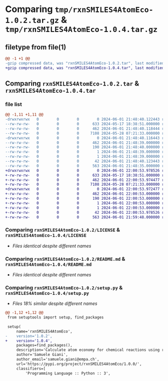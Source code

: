 # Comparing `tmp/rxnSMILES4AtomEco-1.0.2.tar.gz` & `tmp/rxnSMILES4AtomEco-1.0.4.tar.gz`

## filetype from file(1)

```diff
@@ -1 +1 @@
-gzip compressed data, was "rxnSMILES4AtomEco-1.0.2.tar", last modified: Sat Jun  1 21:48:40 2024, max compression
+gzip compressed data, was "rxnSMILES4AtomEco-1.0.4.tar", last modified: Sat Jun  1 22:00:53 2024, max compression
```

## Comparing `rxnSMILES4AtomEco-1.0.2.tar` & `rxnSMILES4AtomEco-1.0.4.tar`

### file list

```diff
@@ -1,11 +1,11 @@
-drwxrwxrwx   0        0        0        0 2024-06-01 21:48:40.122443 rxnSMILES4AtomEco-1.0.2/
--rw-rw-rw-   0        0        0      633 2024-05-17 18:38:51.000000 rxnSMILES4AtomEco-1.0.2/LICENSE
--rw-rw-rw-   0        0        0      462 2024-06-01 21:48:40.118444 rxnSMILES4AtomEco-1.0.2/PKG-INFO
--rw-rw-rw-   0        0        0     7108 2024-05-28 07:21:33.000000 rxnSMILES4AtomEco-1.0.2/README.md
-drwxrwxrwx   0        0        0        0 2024-06-01 21:48:40.116443 rxnSMILES4AtomEco-1.0.2/rxnSMILES4AtomEco.egg-info/
--rw-rw-rw-   0        0        0      462 2024-06-01 21:48:39.000000 rxnSMILES4AtomEco-1.0.2/rxnSMILES4AtomEco.egg-info/PKG-INFO
--rw-rw-rw-   0        0        0      190 2024-06-01 21:48:40.000000 rxnSMILES4AtomEco-1.0.2/rxnSMILES4AtomEco.egg-info/SOURCES.txt
--rw-rw-rw-   0        0        0        1 2024-06-01 21:48:39.000000 rxnSMILES4AtomEco-1.0.2/rxnSMILES4AtomEco.egg-info/dependency_links.txt
--rw-rw-rw-   0        0        0        1 2024-06-01 21:48:39.000000 rxnSMILES4AtomEco-1.0.2/rxnSMILES4AtomEco.egg-info/top_level.txt
--rw-rw-rw-   0        0        0       42 2024-06-01 21:48:40.123443 rxnSMILES4AtomEco-1.0.2/setup.cfg
--rw-rw-rw-   0        0        0      563 2024-06-01 21:48:35.000000 rxnSMILES4AtomEco-1.0.2/setup.py
+drwxrwxrwx   0        0        0        0 2024-06-01 22:00:53.978526 rxnSMILES4AtomEco-1.0.4/
+-rw-rw-rw-   0        0        0      633 2024-05-17 18:38:51.000000 rxnSMILES4AtomEco-1.0.4/LICENSE
+-rw-rw-rw-   0        0        0      462 2024-06-01 22:00:53.974477 rxnSMILES4AtomEco-1.0.4/PKG-INFO
+-rw-rw-rw-   0        0        0     7108 2024-05-28 07:21:33.000000 rxnSMILES4AtomEco-1.0.4/README.md
+drwxrwxrwx   0        0        0        0 2024-06-01 22:00:53.972477 rxnSMILES4AtomEco-1.0.4/rxnSMILES4AtomEco.egg-info/
+-rw-rw-rw-   0        0        0      462 2024-06-01 22:00:53.000000 rxnSMILES4AtomEco-1.0.4/rxnSMILES4AtomEco.egg-info/PKG-INFO
+-rw-rw-rw-   0        0        0      190 2024-06-01 22:00:53.000000 rxnSMILES4AtomEco-1.0.4/rxnSMILES4AtomEco.egg-info/SOURCES.txt
+-rw-rw-rw-   0        0        0        1 2024-06-01 22:00:53.000000 rxnSMILES4AtomEco-1.0.4/rxnSMILES4AtomEco.egg-info/dependency_links.txt
+-rw-rw-rw-   0        0        0        1 2024-06-01 22:00:53.000000 rxnSMILES4AtomEco-1.0.4/rxnSMILES4AtomEco.egg-info/top_level.txt
+-rw-rw-rw-   0        0        0       42 2024-06-01 22:00:53.978526 rxnSMILES4AtomEco-1.0.4/setup.cfg
+-rw-rw-rw-   0        0        0      563 2024-06-01 21:59:48.000000 rxnSMILES4AtomEco-1.0.4/setup.py
```

### Comparing `rxnSMILES4AtomEco-1.0.2/LICENSE` & `rxnSMILES4AtomEco-1.0.4/LICENSE`

 * *Files identical despite different names*

### Comparing `rxnSMILES4AtomEco-1.0.2/README.md` & `rxnSMILES4AtomEco-1.0.4/README.md`

 * *Files identical despite different names*

### Comparing `rxnSMILES4AtomEco-1.0.2/setup.py` & `rxnSMILES4AtomEco-1.0.4/setup.py`

 * *Files 18% similar despite different names*

```diff
@@ -1,12 +1,12 @@
 from setuptools import setup, find_packages
 
 setup(
     name='rxnSMILES4AtomEco',
-    version='1.0.2',
+    version='1.0.4',
     packages=find_packages(),
     description='Calculate atom economy for chemical reactions using reaction SMILES',
     author='Samuele Giani',
     author_email='samuele.giani@empa.ch',
     url='https://pypi.org/project/rxnSMILES4AtomEco/1.0.0/',
     classifiers=[
         'Programming Language :: Python :: 3',
```

